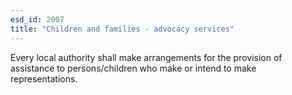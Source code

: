 ```yaml
---
esd_id: 2007
title: "Children and families - advocacy services"
---
```


Every local authority shall make arrangements for the provision of assistance to persons/children who make or intend to make representations.

